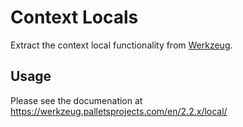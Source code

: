 # Context Locals

Extract the context local functionality from [Werkzeug](https://github.com/pallets/werkzeug).

## Usage

Please see the documenation at https://werkzeug.palletsprojects.com/en/2.2.x/local/